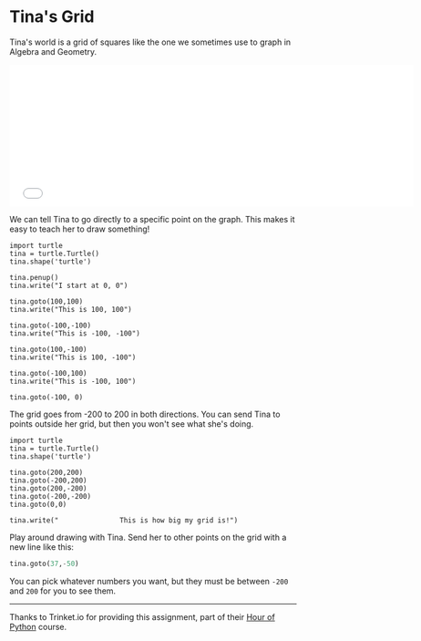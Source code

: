# Tina's Grid

Tina's world is a grid of squares like the one we sometimes use to graph in Algebra and Geometry. 

<iframe src="//player.vimeo.com/video/107876386?title=0&amp;byline=0&amp;portrait=0" width="710" height="249" frameborder="0" webkitallowfullscreen mozallowfullscreen allowfullscreen></iframe>

We can tell Tina to go directly to a specific point on the graph.  This makes it easy to teach her to draw something!

```python.run
import turtle
tina = turtle.Turtle()
tina.shape('turtle')

tina.penup()
tina.write("I start at 0, 0")

tina.goto(100,100)
tina.write("This is 100, 100")

tina.goto(-100,-100)
tina.write("This is -100, -100")

tina.goto(100,-100)
tina.write("This is 100, -100")

tina.goto(-100,100)
tina.write("This is -100, 100")

tina.goto(-100, 0)

```

The grid goes from -200 to 200 in both directions.  You can send Tina to points outside her grid, but then you won't see what she's doing.

```python.run
import turtle
tina = turtle.Turtle()
tina.shape('turtle')

tina.goto(200,200)
tina.goto(-200,200)
tina.goto(200,-200)
tina.goto(-200,-200)
tina.goto(0,0)

tina.write("               This is how big my grid is!")
```

Play around drawing with Tina.  Send her to other points on the grid with a new line like this:

```python
tina.goto(37,-50)
```
You can pick whatever numbers you want, but they must be between `-200` and `200` for you to see them.

---

Thanks to Trinket.io for providing this assignment, 
part of their [Hour of Python](https://hourofpython.com/a-visual-introduction-to-python/) 
course.